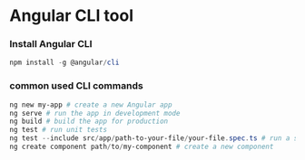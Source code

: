 # Angular CLI tool
### Install Angular CLI
```powershell
npm install -g @angular/cli
```

### common used CLI commands
```powershell
ng new my-app # create a new Angular app
ng serve # run the app in development mode
ng build # build the app for production
ng test # run unit tests
ng test --include src/app/path-to-your-file/your-file.spec.ts # run a specific test file
ng create component path/to/my-component # create a new component
```